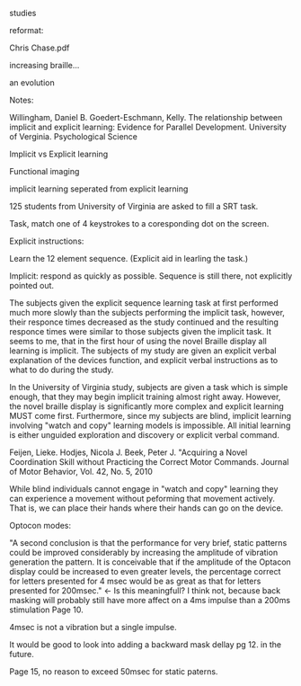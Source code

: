 studies

reformat:

Chris Chase.pdf

increasing braille...

an evolution

Notes:

Willingham, Daniel B. Goedert-Eschmann, Kelly. The relationship between implicit and explicit learning: Evidence for Parallel Development. University of Verginia. Psychological Science

Implicit vs Explicit learning

Functional imaging

implicit learning seperated from explicit learning

125 students from University of Virginia are asked to fill a SRT task.

Task, match one of 4 keystrokes to a coresponding dot on the screen.

Explicit instructions:

Learn the 12 element sequence.  (Explicit aid in learling the task.)

Implicit: respond as quickly as possible.  Sequence is still there, not explicitly pointed out.

The subjects given the explicit sequence learning task at first performed much more slowly than the subjects performing the implicit task, however, their responce times decreased as the study continued and the resulting responce times were similar to those subjects given the implicit task.  It seems to me, that in the first hour of using the novel Braille display all learning is implicit.  The subjects of my study are given an explicit verbal explanation of the devices function, and explicit verbal instructions as to what to do during the study.

In the University of Virginia study, subjects are given a task which is simple enough, that they may begin implicit training almost right away.  However, the novel braille display is significantly more complex and explicit learning MUST come first.  Furthermore, since my subjects are blind, implicit learning involving "watch and copy" learning models is impossible.  All initial learning is either unguided exploration and discovery or explicit verbal command.

Feijen, Lieke. Hodjes, Nicola J. Beek, Peter J. "Acquiring a Novel Coordination Skill without Practicing the Correct Motor Commands. Journal of Motor Behavior, Vol. 42, No. 5, 2010

While blind individuals cannot engage in "watch and copy" learning they can experience a movement without peforming that movement actively.  That is, we can place their hands where their hands can go on the device.  

Optocon modes:

"A second conclusion is that the performance for very brief, static patterns could be improved considerably by increasing the amplitude of vibration generation the pattern. It is conceivable that if the amplitude of the Optacon display could be increased to even greater levels, the percentage correct for letters presented for 4 msec would be as great as that for letters presented for 200msec." <- Is this meaningfull?  I think not, because back masking will probably still have more affect on a 4ms impulse than a 200ms stimulation  Page 10.

4msec is not a vibration but a single impulse.

It would be good to look into adding a backward mask dellay pg 12. in the future.

Page 15, no reason to exceed 50msec for static paterns.
